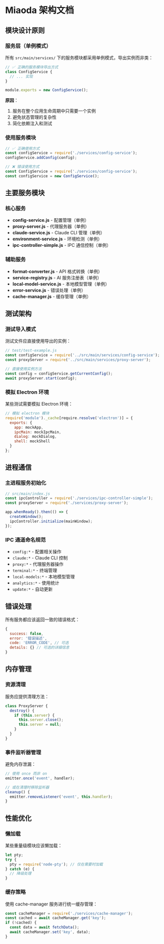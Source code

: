 # Miaoda 架构文档

## 模块设计原则

### 服务层（单例模式）

所有 `src/main/services/` 下的服务模块都采用单例模式，导出实例而非类：

```javascript
// ✅ 正确的服务模块导出方式
class ConfigService {
  // ... 实现
}

module.exports = new ConfigService();
```

**原因**：
1. 服务在整个应用生命周期中只需要一个实例
2. 避免状态管理的复杂性
3. 简化依赖注入和测试

### 使用服务模块

```javascript
// ✅ 正确使用方式
const configService = require('./services/config-service');
configService.addConfig(config);

// ❌ 错误使用方式
const ConfigService = require('./services/config-service');
const configService = new ConfigService();
```

## 主要服务模块

### 核心服务
- **config-service.js** - 配置管理（单例）
- **proxy-server.js** - 代理服务器（单例）
- **claude-service.js** - Claude CLI 管理（单例）
- **environment-service.js** - 环境检测（单例）
- **ipc-controller-simple.js** - IPC 通信控制（单例）

### 辅助服务
- **format-converter.js** - API 格式转换（单例）
- **service-registry.js** - AI 服务注册表（单例）
- **local-model-service.js** - 本地模型管理（单例）
- **error-service.js** - 错误处理（单例）
- **cache-manager.js** - 缓存管理（单例）

## 测试架构

### 测试导入模式

测试文件应直接使用导出的实例：

```javascript
// test/test-example.js
const configService = require('../src/main/services/config-service');
const proxyServer = require('../src/main/services/proxy-server');

// 直接使用实例方法
const config = configService.getCurrentConfig();
await proxyServer.start(config);
```

### 模拟 Electron 环境

某些测试需要模拟 Electron 环境：

```javascript
// 模拟 electron 模块
require('module')._cache[require.resolve('electron')] = {
  exports: {
    app: mockApp,
    ipcMain: mockIpcMain,
    dialog: mockDialog,
    shell: mockShell
  }
};
```

## 进程通信

### 主进程服务初始化

```javascript
// src/main/index.js
const ipcController = require('./services/ipc-controller-simple');
const proxyServer = require('./services/proxy-server');

app.whenReady().then(() => {
  createWindow();
  ipcController.initialize(mainWindow);
});
```

### IPC 通道命名规范

- `config:*` - 配置相关操作
- `claude:*` - Claude CLI 控制
- `proxy:*` - 代理服务器操作
- `terminal:*` - 终端管理
- `local-models:*` - 本地模型管理
- `analytics:*` - 使用统计
- `update:*` - 自动更新

## 错误处理

所有服务都应该返回一致的错误格式：

```javascript
{
  success: false,
  error: '错误描述',
  code: 'ERROR_CODE', // 可选
  details: {} // 可选的详细信息
}
```

## 内存管理

### 资源清理

服务应提供清理方法：

```javascript
class ProxyServer {
  destroy() {
    if (this.server) {
      this.server.close();
      this.server = null;
    }
  }
}
```

### 事件监听器管理

避免内存泄漏：

```javascript
// 使用 once 而非 on
emitter.once('event', handler);

// 或在清理时移除监听器
cleanup() {
  emitter.removeListener('event', this.handler);
}
```

## 性能优化

### 懒加载

某些重量级模块应该懒加载：

```javascript
let pty;
try {
  pty = require('node-pty'); // 仅在需要时加载
} catch (e) {
  // 降级处理
}
```

### 缓存策略

使用 cache-manager 服务进行统一缓存管理：

```javascript
const cacheManager = require('./services/cache-manager');
const cached = await cacheManager.get('key');
if (!cached) {
  const data = await fetchData();
  await cacheManager.set('key', data);
}
```
